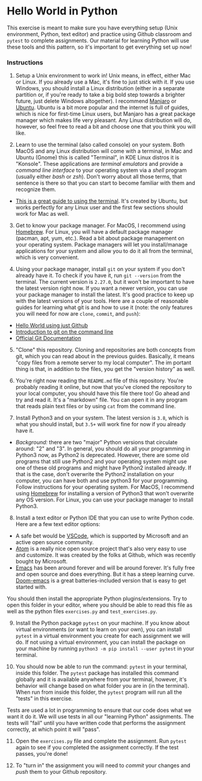 # Hello World in Python

This exercise is meant to make sure you have everything setup (Unix environment, Python, text editor) and practice using Github classroom and `pytest` to complete assignments. Our material for learning Python will use these tools and this pattern, so it's important to get everything set up now!

### Instructions

1. Setup a Unix environment to work in! Unix means, in effect, either Mac or Linux. If you already use a Mac, it's fine to just stick with it. If you use Windows, you should install a Linux distribution (either in a separate partition or, if you're ready to take a big bold step towards a brighter future, just delete Windows altogether). I recommend [Manjaro](https://manjaro.org/) or [Ubuntu](https://ubuntu.com/). Ubuntu is a bit more popular and the internet is full of guides, which is nice for first-time Linux users, but Manjaro has a great package manager which makes life very pleasant. Any Linux distribution will do, however, so feel free to read a bit and choose one that you think you will like.

2. Learn to use the terminal (also called console) on your system. Both MacOS and any Linux distribution will come with a terminal, in Mac and Ubuntu (Gnome) this is called "Terminal", in KDE Linux distros it is "Konsole". These applications are _terminal emulators_ and provide a _command line interface_ to your operating system via a _shell_ program (usually either _bash_ or _zsh_). Don't worry about all those terms, that sentence is there so that you can start to become familiar with them and recognize them.

* [This is a great guide to using the terminal](https://ubuntu.com/tutorials/command-line-for-beginners#1-overview). It's created by Ubuntu, but works perfectly for any Linux user and the first few sections should work for Mac as well.

3. Get to know your package manager. For MacOS, I recommend using [Homebrew](https://brew.sh/). For Linux, you will have a default package manager (pacman, apt, yum, etc.). Read a bit about package management on your operating system. Package managers will let you install/manage applications for your system and allow you to do it all from the terminal, which is very convenient.

4. Using your package manager, install `git` on your system if you don't already have it. To check if you have it, run `git --version` from the terminal. The current version is `2.27.0`, but it won't be important to have the latest version right now. If you want a newer version, you can use your package manager to install the latest. It's good practice to keep up with the latest versions of your tools. Here are a couple of reasonable guides for learning what git is and how to use it (note: the only features you will need for now are `clone`, `commit`, and `push`):

* [Hello World using just Github](https://guides.github.com/activities/hello-world/)
* [Introduction to git on the command line](https://towardsdatascience.com/getting-started-with-git-and-github-6fcd0f2d4ac6)
* [Official Git Documentation](https://git-scm.com/)

5. "Clone" this repository. Cloning and repositories are both concepts from git, which you can read about in the previous guides. Basically, it means "copy files from a remote server to my local computer". The im
portant thing is that, in addition to the files, you get the "version history" as well.

6. You're right now reading the `README.md` file of this repository. You're probably reading it online, but now that you've cloned the repository to your local computer, you should have this file there too! Go ahead and try and read it. It's a "markdown" file. You can open it in any program that reads plain text files or by using `cat` from the command line.

7. Install Python3 and on your system. The latest version is `3.8`, which is what you should install, but `3.5+` will work fine for now if you already have it.

* _Background:_ there are two "major" Python versions that circulate around: "2" and "3". In general, you should do all your programming in Python3 now, as Python2 is deprecated. However, there are some old programs that still use Python2 and your operating system might use one of these old programs and might have Python2 installed already. If that is the case, don't overwrite the Python2 installation on your computer, you can have both and use python3 for your programming. Follow instructions for your operating system. For MacOS, I recommend using [Homebrew](https://brew.sh/) for installing a version of Python3 that won't overwrite any OS version. For Linux, you can use your package manager to install Python3.

8. Install a text editor or Python IDE that you can use to write Python code. Here are a few text editor options:

* A safe bet would be [VSCode](https://code.visualstudio.com/), which is supported by Microsoft and an active open source community.
* [Atom](https://atom.io/) is a really nice open source project that's also very easy to use and customize. It was created by the folks at Github, which was recently bought by Microsoft.
* [Emacs](https://www.gnu.org/software/emacs/) has been around forever and will be around forever. It's fully free and open source and does everything. But it has a steep learning curve. [Doom-emacs](https://github.com/hlissner/doom-emacs) is a great batteries-included version that is easy to get started with.

You should then install the appropriate Python plugins/extensions. Try to open this folder in your editor, where you should be able to read this file as well as the python files `exercises.py` and `test_exercises.py`.

9. Install the Python package `pytest` on your machine. If you know about virtual environments (or want to learn on your own), you can install `pytest` in a virtual environment you create for each assignment we will do. If not using a virtual environment, you can install the package on your machine by running `python3 -m pip install --user pytest` in your terminal.

10. You should now be able to run the command: `pytest` in your terminal, inside this folder. The `pytest` package has installed this command globally and it is available anywhere from your terminal, however, it's behavior will change based on what folder you are in (in the terminal). When run from inside this folder, the `pytest` program will run all the "tests" in this exercise.

Tests are used a lot in programming to ensure that our code does what we want it do it. We will use tests in all our "learning Python" assignments. The tests will "fail" until you have written code that performs the assignment correctly, at which point it will "pass".

11. Open the `exercises.py` file and complete the assignment. Run `pytest` again to see if you completed the assignment correctly. If the test passes, you're done!

12. To "turn in" the assignment you will need to _commit_ your changes and _push_ them to your Github repository.

